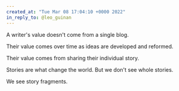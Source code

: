 ```yaml
---
created_at: "Tue Mar 08 17:04:10 +0000 2022"
in_reply_to: @leo_guinan
---
```


A writer's value doesn't come from a single blog.

Their value comes over time as ideas are developed and reformed. 

Their value comes from sharing their individual story.

Stories are what change the world. But we don't see whole stories.

We see story fragments.